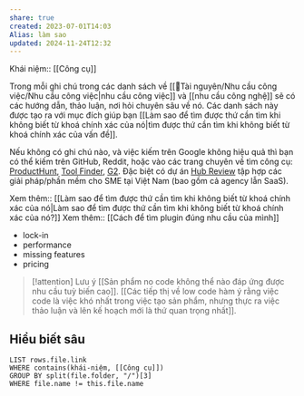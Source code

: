 ```yaml
---
share: true
created: 2023-07-01T14:03
Alias: làm sao
updated: 2024-11-24T12:32
---
```

Khái niệm:: [[Công cụ]]

Trong mỗi ghi chú trong các danh sách về [[📜Tài nguyên/Nhu cầu công việc/Nhu cầu công việc|nhu cầu công việc]] và [[nhu cầu công nghệ]] sẽ có các hướng dẫn, thảo luận, nơi hỏi chuyên sâu về nó. Các danh sách này được tạo ra với mục đích giúp bạn [[Làm sao để tìm được thứ cần tìm khi không biết từ khoá chính xác của nó|tìm được thứ cần tìm khi không biết từ khoá chính xác của vấn đề]].

Nếu không có ghi chú nào, và việc kiếm trên Google không hiệu quả thì bạn có thể kiếm trên GitHub, Reddit, hoặc vào các trang chuyên về tìm công cụ: [ProductHunt](https://www.producthunt.com/), [Tool Finder](https://toolfinder.co/), [G2](https://www.g2.com/). Đặc biệt có dự án [Hub Review](https://www.facebook.com/minh5e/posts/pfbid02yFJTBaEBwn2oCtLfemG4a5jmXHG8uiFbcBkAsxU9MYHvnr3k99v851sq9wivUJD2l "Hoàng Đức Minh - HUB REVIEW VÀ GIỚI THIỆU GIẢI PHÁP CHO SME Sau... | Facebook") tập hợp các giải pháp/phần mềm cho SME tại Việt Nam (bao gồm cả agency lẫn SaaS).

Xem thêm:: [[Làm sao để tìm được thứ cần tìm khi không biết từ khoá chính xác của nó|Làm sao để tìm được thứ cần tìm khi không biết từ khoá chính xác của nó?]]
Xem thêm:: [[Cách để tìm plugin đúng nhu cầu của mình]]


- lock-in
- performance
- missing features
- pricing



> [!attention] Lưu ý
> [[Sản phẩm no code không thể nào đáp ứng được nhu cầu tuỳ biến cao]]. [[Các tiếp thị về low code hàm ý rằng việc code là việc khó nhất trong việc tạo sản phẩm, nhưng thực ra việc thảo luận và lên kế hoạch mới là thứ quan trọng nhất]].

## Hiểu biết sâu
```dataview
LIST rows.file.link 
WHERE contains(khái-niệm, [[Công cụ]])
GROUP BY split(file.folder, "/")[3]
WHERE file.name != this.file.name
```